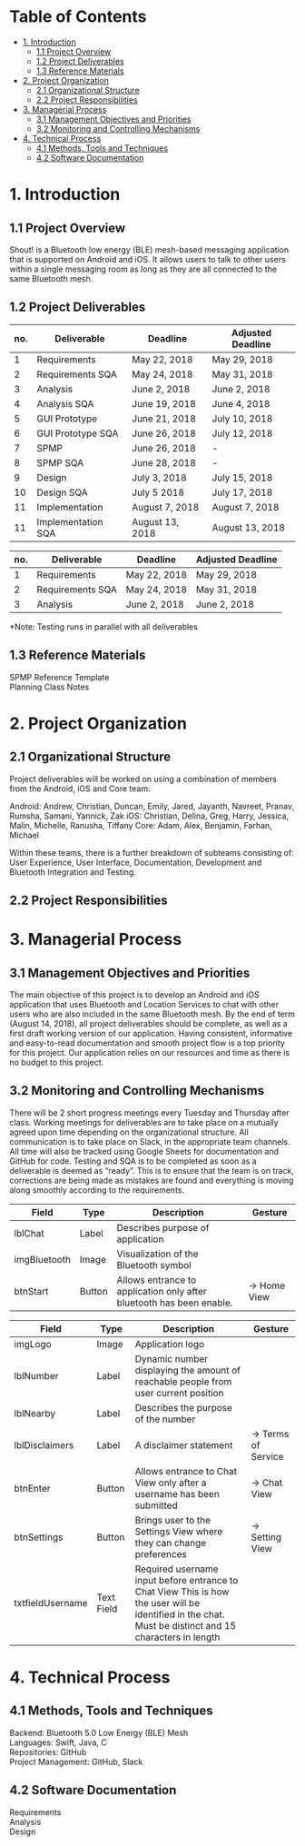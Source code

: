 # Table of Contents
- [1. Introduction](#1-introduction) 
   * [1.1 Project Overview](#11-project-overview)
   * [1.2 Project Deliverables](#12-project-deliverables)
   * [1.3 Reference Materials](#13-references)
- [2. Project Organization](#2-project-organization)
   * [2.1 Organizational Structure](#21-organizational-structure)  
   * [2.2 Project Responsibilities](#21-project-responsibilities)
- [3. Managerial Process](#3-managerial-process)
   * [3.1 Management Objectives and Priorities](#31-mgmt-objectives-priorities)
   * [3.2 Monitoring and Controlling Mechanisms](#32-monitor-control)
 - [4. Technical Process](#4-technical-process)
    * [4.1 Methods, Tools and Techniques](#41-methods-tools-techniques)
    * [4.2 Software Documentation](#42-software-documentation)
    
     
# 1. Introduction 

## 1.1 Project Overview

Shout! is a Bluetooth low energy (BLE) mesh-based messaging application that is supported on Android and iOS. It allows users to talk to other users within a single messaging room as long as they are all connected to the same Bluetooth mesh.

## 1.2 Project Deliverables

|no. | Deliverable | Deadline | Adjusted Deadline | 
| ----- | ---- | ----------- | ------- |
|1|Requirements| May 22, 2018| May 29, 2018|
|2|Requirements SQA| May 24, 2018| May 31, 2018|
|3|Analysis| June 2, 2018| June 2, 2018|
|4|Analysis SQA| June 19, 2018| June 4, 2018|
|5|GUI Prototype| June 21, 2018| July 10, 2018|
|6|GUI Prototype SQA| June 26, 2018| July 12, 2018|
|7|SPMP| June 26, 2018| - |
|8|SPMP SQA| June 28, 2018| - |
|9|Design| July 3, 2018| July 15, 2018|
|10|Design SQA| July 5 2018| July 17, 2018|
|11|Implementation| August 7, 2018| August 7, 2018|
|11|Implementation SQA| August 13, 2018| August 13, 2018|


| no. | Deliverable | Deadline | Adjusted Deadline | 
| ----- | ---- | ----------- | ------- |
|1|Requirements|May 22, 2018|May 29, 2018|
|2|Requirements SQA|May 24, 2018|May 31, 2018|
|3|Analysis|June 2, 2018|June 2, 2018|

*Note: Testing runs in parallel with all deliverables

## 1.3 Reference Materials
SPMP Reference Template<br/>
Planning Class Notes


# 2. Project Organization
## 2.1 Organizational Structure
Project deliverables will be worked on using a combination of members from the Android, iOS and Core team:

Android: Andrew, Christian, Duncan, Emily, Jared, Jayanth, Navreet, Pranav, Rumsha, Samani, Yannick, Zak
iOS: Christian, Delina, Greg, Harry, Jessica, Malin, Michelle, Ranusha, Tiffany
Core: Adam, Alex, Benjamin, Farhan, Michael

Within these teams, there is a further breakdown of subteams consisting of:
User Experience, User Interface, Documentation, Development and Bluetooth Integration and Testing.

## 2.2 Project Responsibilities


# 3. Managerial Process
## 3.1 Management Objectives and Priorities
The main objective of this project is to develop an Android and iOS application that uses Bluetooth and Location Services to chat with other users who are also included in the same Bluetooth mesh. By the end of term (August 14, 2018), all project deliverables should be complete, as well as a first draft working version of our application. Having consistent, informative and easy-to-read documentation and smooth project flow is a top priority for this project. Our application relies on our resources and time as there is no budget to this project.

## 3.2 Monitoring and Controlling Mechanisms 
There will be 2 short progress meetings every Tuesday and Thursday after class. Working meetings for deliverables are to take place on a mutually agreed upon time depending on the organizational structure.
All communication is to take place on Slack, in the appropriate team channels. All time will also be tracked using Google Sheets for documentation and GitHub for code.
Testing and SQA is to be completed as soon as a deliverable is deemed as “ready”. This is to ensure that the team is on track, corrections are being made as mistakes are found and everything is moving along smoothly according to the requirements.

| Field | Type | Description | Gesture | 
| ----- | ---- | ----------- | ------- |
|lblChat|Label|Describes purpose of application||
|imgBluetooth|Image|Visualization of the Bluetooth symbol||
|btnStart|Button|Allows entrance to application only after bluetooth has been enable. |→  Home View|

| Field | Type | Description | Gesture | 
| ----- | ---- | ----------- | ------- |
|imgLogo|Image|Application logo||
|lblNumber|Label|Dynamic number displaying the amount of reachable people from user current position||
|lblNearby|Label|Describes the purpose of the number||
|lblDisclaimers|Label|A disclaimer statement | → Terms of Service |
|btnEnter|Button|Allows entrance to Chat View only after a username has been submitted |→ Chat View |
|btnSettings|Button| Brings user to the Settings View where they can change preferences | → Setting View |
|txtfieldUsername | Text Field | Required username input before entrance to Chat View This is how the user will be identified in the chat. Must be distinct and 15 characters in length| |


# 4. Technical Process
## 4.1 Methods, Tools and Techniques

Backend: Bluetooth 5.0 Low Energy (BLE) Mesh<br/>
Languages: Swift, Java, C<br/>
Repositories: GitHub<br/>
Project Management: GitHub, Slack<br/>

## 4.2 Software Documentation
Requirements<br/>
Analysis<br/>
Design


